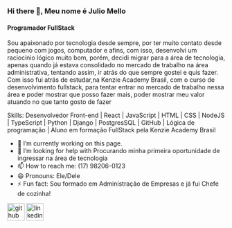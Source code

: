 ### Hi there 👋, Meu nome é Julio Mello
#### Programador FullStack
Sou apaixonado por tecnologia desde sempre, por ter muito contato desde pequeno com jogos,
computador e afins, com isso, desenvolvi um raciocínio lógico muito bom, porém, decidi migrar
para a área de tecnologia, apenas quando já estava consolidado no mercado de trabalho na área
administrativa, tentando assim, ir atrás do que sempre gostei e quis fazer. Com isso fui atrás de
estudar,na Kenzie Academy Brasil, com o curso de desenvolvimento fullstack, para tentar entrar no
mercado de trabalho nessa área e poder mostrar que posso fazer mais, poder mostrar meu valor
atuando no que tanto gosto de fazer

Skills: Desenvolvedor Front-end | React | JavaScript | HTML | CSS | NodeJS | TypeScript | Python | Django | PostgresSQL | GitHub | Lógica de programação | Aluno em formação FullStack pela Kenzie Academy Brasil

- 🔭 I’m currently working on this page. 
- 🤔 I’m looking for help with Procurando minha primeira oportunidade de ingressar na área de tecnologia 
- 📫 How to reach me: (17) 98206-0123 
- 😄 Pronouns: Ele/Dele 
- ⚡ Fun fact: Sou formado em Administração de Empresas e já fui Chefe de cozinha! 


[<img src='https://cdn.jsdelivr.net/npm/simple-icons@3.0.1/icons/github.svg' alt='github' height='40'>](https://github.com/https://github.com/juliomello93)  [<img src='https://cdn.jsdelivr.net/npm/simple-icons@3.0.1/icons/linkedin.svg' alt='linkedin' height='40'>](https://www.linkedin.com/in/https://www.linkedin.com/in/juliomello93//)  

